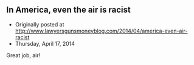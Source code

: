 ## In America, even the air is racist

 * Originally posted at http://www.lawyersgunsmoneyblog.com/2014/04/america-even-air-racist
 * Thursday, April 17, 2014

Great job, air!